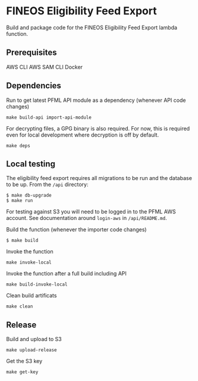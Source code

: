 # FINEOS Eligibility Feed Export

Build and package code for the FINEOS Eligibility Feed Export lambda function.

## Prerequisites

AWS CLI
AWS SAM CLI
Docker

## Dependencies

Run to get latest PFML API module as a dependency (whenever API code changes)

```
make build-api import-api-module
```

For decrypting files, a GPG binary is also required. For now, this is required even for
local development where decryption is off by default.

```
make deps
```

## Local testing

The eligibility feed export requires all migrations to be run and the database to be up. From the `/api` directory:

```
$ make db-upgrade
$ make run
```

For testing against S3 you will need to be logged in to the PFML AWS account.
See documentation around `login-aws` in `/api/README.md`.

Build the function (whenever the importer code changes)

```
$ make build
```

Invoke the function

```
make invoke-local
```

Invoke the function after a full build including API

```
make build-invoke-local
```

Clean build artificats

```
make clean
```

## Release

Build and upload to S3

```
make upload-release
```

Get the S3 key

```
make get-key
```
